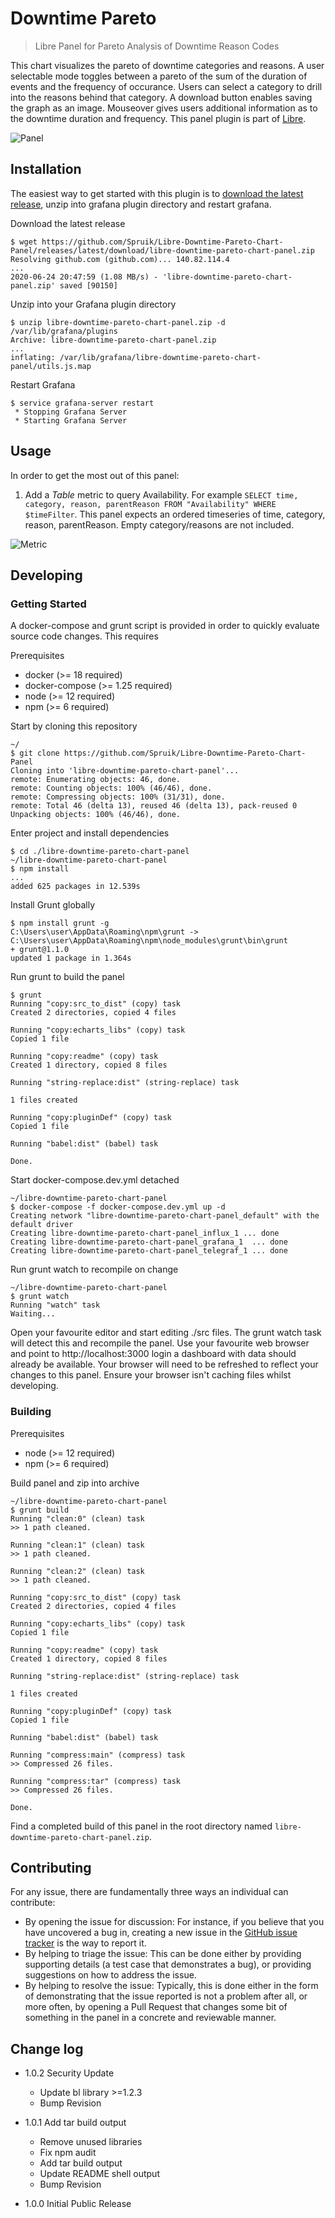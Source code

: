 # Downtime Pareto

> Libre Panel for Pareto Analysis of Downtime Reason Codes

This chart visualizes the pareto of downtime categories and reasons. A user selectable mode toggles between a pareto of the sum of the duration of events and the frequency of occurance. Users can select a category to drill into the reasons behind that category. A download button enables saving the graph as an image. Mouseover gives users additional information as to the downtime duration and frequency. This panel plugin is part of [Libre](https://github.com/Spruik/Libre).

![Panel](docs/libre-downtime-pareto-chart-panel.gif)

## Installation

The easiest way to get started with this plugin is to [download the latest release](https://github.com/Spruik/Libre-Downtime-Pareto-Chart-Panel/releases/latest/download/libre-downtime-pareto-chart-panel.zip), unzip into grafana plugin directory and restart grafana.

Download the latest release

```shell
$ wget https://github.com/Spruik/Libre-Downtime-Pareto-Chart-Panel/releases/latest/download/libre-downtime-pareto-chart-panel.zip
Resolving github.com (github.com)... 140.82.114.4
...
2020-06-24 20:47:59 (1.08 MB/s) - 'libre-downtime-pareto-chart-panel.zip' saved [90150]
```

Unzip into your Grafana plugin directory

```shell
$ unzip libre-downtime-pareto-chart-panel.zip -d /var/lib/grafana/plugins
Archive: libre-downtime-pareto-chart-panel.zip
...
inflating: /var/lib/grafana/libre-downtime-pareto-chart-panel/utils.js.map
```

Restart Grafana

```shell
$ service grafana-server restart
 * Stopping Grafana Server
 * Starting Grafana Server
```

## Usage

In order to get the most out of this panel:

1. Add a *Table* metric to query Availability. For example `SELECT time, category, reason, parentReason FROM "Availability" WHERE $timeFilter`. This panel expects an ordered timeseries of time, category, reason, parentReason. Empty category/reasons are not included.

![Metric](docs/libre-downtime-pareto-chart-panel-metrics.png)

## Developing

### Getting Started

A docker-compose and grunt script is provided in order to quickly evaluate source code changes. This requires

Prerequisites

- docker (>= 18 required)
- docker-compose (>= 1.25 required)
- node (>= 12 required)
- npm (>= 6 required)

Start by cloning this repository

```shell
~/
$ git clone https://github.com/Spruik/Libre-Downtime-Pareto-Chart-Panel
Cloning into 'libre-downtime-pareto-chart-panel'...
remote: Enumerating objects: 46, done.
remote: Counting objects: 100% (46/46), done.
remote: Compressing objects: 100% (31/31), done.
remote: Total 46 (delta 13), reused 46 (delta 13), pack-reused 0
Unpacking objects: 100% (46/46), done.
```

Enter project and install dependencies

```shell
$ cd ./libre-downtime-pareto-chart-panel
~/libre-downtime-pareto-chart-panel
$ npm install
...
added 625 packages in 12.539s
```

Install Grunt globally

```shell
$ npm install grunt -g
C:\Users\user\AppData\Roaming\npm\grunt -> C:\Users\user\AppData\Roaming\npm\node_modules\grunt\bin\grunt
+ grunt@1.1.0
updated 1 package in 1.364s
```

Run grunt to build the panel

```shell
$ grunt
Running "copy:src_to_dist" (copy) task
Created 2 directories, copied 4 files

Running "copy:echarts_libs" (copy) task
Copied 1 file

Running "copy:readme" (copy) task
Created 1 directory, copied 8 files

Running "string-replace:dist" (string-replace) task

1 files created

Running "copy:pluginDef" (copy) task
Copied 1 file

Running "babel:dist" (babel) task

Done.

```

Start docker-compose.dev.yml detached

```shell
~/libre-downtime-pareto-chart-panel
$ docker-compose -f docker-compose.dev.yml up -d
Creating network "libre-downtime-pareto-chart-panel_default" with the default driver
Creating libre-downtime-pareto-chart-panel_influx_1 ... done
Creating libre-downtime-pareto-chart-panel_grafana_1  ... done
Creating libre-downtime-pareto-chart-panel_telegraf_1 ... done
```

Run grunt watch to recompile on change

```shell
~/libre-downtime-pareto-chart-panel
$ grunt watch
Running "watch" task
Waiting...
```

Open your favourite editor and start editing ./src files. The grunt watch task will detect this and recompile the panel. Use your favourite web browser and point to http://localhost:3000 login a dashboard with data should already be available. Your browser will need to be refreshed to reflect your changes to this panel. Ensure your browser isn't caching files whilst developing.

### Building

Prerequisites

- node (>= 12 required)
- npm (>= 6 required)

Build panel and zip into archive

```shell
~/libre-downtime-pareto-chart-panel
$ grunt build
Running "clean:0" (clean) task
>> 1 path cleaned.

Running "clean:1" (clean) task
>> 1 path cleaned.

Running "clean:2" (clean) task
>> 1 path cleaned.

Running "copy:src_to_dist" (copy) task
Created 2 directories, copied 4 files

Running "copy:echarts_libs" (copy) task
Copied 1 file

Running "copy:readme" (copy) task
Created 1 directory, copied 8 files

Running "string-replace:dist" (string-replace) task

1 files created

Running "copy:pluginDef" (copy) task
Copied 1 file

Running "babel:dist" (babel) task

Running "compress:main" (compress) task
>> Compressed 26 files.

Running "compress:tar" (compress) task
>> Compressed 26 files.

Done.

```

Find a completed build of this panel in the root directory named `libre-downtime-pareto-chart-panel.zip`.

## Contributing

For any issue, there are fundamentally three ways an individual can contribute:

- By opening the issue for discussion: For instance, if you believe that you have uncovered a bug in, creating a new issue in the [GitHub issue tracker](https://github.com/Spruik/Libre-Downtime-Pareto-Chart-Panel/issues) is the way to report it.
- By helping to triage the issue: This can be done either by providing supporting details (a test case that demonstrates a bug), or providing suggestions on how to address the issue.
- By helping to resolve the issue: Typically, this is done either in the form of demonstrating that the issue reported is not a problem after all, or more often, by opening a Pull Request that changes some bit of something in the panel in a concrete and reviewable manner.

## Change log

- 1.0.2 Security Update
  - Update bl library >=1.2.3
  - Bump Revision

- 1.0.1 Add tar build output
  - Remove unused libraries
  - Fix npm audit
  - Add tar build output
  - Update README shell output
  - Bump Revision

- 1.0.0 Initial Public Release
